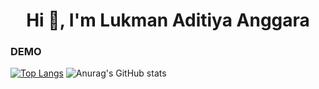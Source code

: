 <h1 align="center">Hi 👋, I'm Lukman Aditiya Anggara</h1>

### DEMO

[![Top Langs](https://github-readme-stats.vercel.app/api/top-langs/?username=lukman-bot&layout=compact&theme=midnight-purple)](https://github.com/lukman-bot/github-readme-stats) ![Anurag's GitHub stats](https://github-readme-stats.vercel.app/api?username=lukman-bot&show_icons=true&theme=radical)